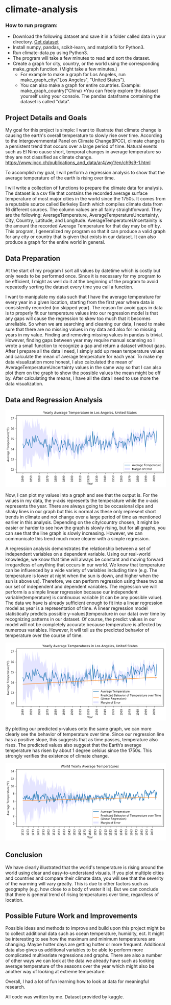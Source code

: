 # climate-analysis

### How to run program:
- Download the following dataset and save it in a folder called data in your directory. [Get dataset](https://www.kaggle.com/berkeleyearth/climate-change-earth-surface-temperature-data/data) 
- Install numpy, pandas, scikit-learn, and matplotlib for Python3. 
- Run climate-data.py using Python3.
- The program will take a few minutes to read and sort the dataset.
- Create a graph for city, country, or the world using the corresponding make_graph function. (Might take a few minutes.)
  - For example to make a graph for Los Angeles, run make_graph_city("Los Angeles", "United States").
  - You can also make a graph for entire countries. Example: make_graph_country("China)
*You can freely explore the dataset yourself using your console. The pandas dataframe containing the dataset is called "data".

## Project Details and Goals
My goal for this project is simple: I want to illustrate that climate change is causing the earth's overall temperature to slowly rise over time. According to the Intergovernmental Panel on Climate Change(IPCC), climate change is a persistent trend that occurs over a large period of time. Natural events such as El Nino cause short, temporal changes in average temperature so they are not classified as climate change. https://www.ipcc.ch/publications_and_data/ar4/wg1/en/ch9s9-1.html 

To accomplish my goal, I will perform a regression analysis to show that the average temperature of the earth is rising over time. 

I will write a collection of functions to prepare the climate data for analysis. The dataset is a csv file that contains the recorded average surface temperature of most major cities in the world since the 1750s. It comes from a reputable source called Berkeley Earth which compiles climate data from 16 different sources. The column values are all fairly straightforward. They are the following: AverageTemperature, AverageTemperatureUncertainty, City, Country, Latitude, and Longitude. AverageTemperatureUncertainity is the amount the recorded Average Temperature for that day may be off by. This program, I generalized my program so that it can produce a valid graph for any city or country that is given that exists in our dataset. It can also produce a graph for the entire world in general.

## Data Preparation
At the start of my program I sort all values by datetime which is costly but only needs to be performed once. Since it is necessary for my program to be efficient, I might as well do it at the beginning of the program to avoid repeatedly sorting the dataset every time you call a function.

I want to manipulate my data such that I have the average temperature for every year in a given location, starting from the first year where data is consistently recorded (no skipped year). The reason for avoid gaps in data is to properly fit our temperature values into our regression model is that any gaps will cause the regression to skew too much that it becomes unreliable. So when we are searching and cleaning our data, I need to make sure that there are no missing values in my data and also for no missing years in my value. Finding and removing missing values in pandas is trivial. However, finding gaps between year may require manual scanning so I wrote a small function to recognize a gap and return a dataset without gaps. After I prepare all the data I need, I simply add up mean temperature values and calculate the mean of average temperature for each year. To make my data visualization more honest, I also calculated the mean of AverageTemperatureUncertainty values in the same way so that I can also plot them on the graph to show the possible values the mean might be off by. After calculating the means, I have all the data I need to use more the data visualization.

## Data and Regression Analysis
![Initial output](example-outputs/yearly-average-temp-LA.png)

Now, I can plot my values into a graph and see that the output is. For the values in my data, the y-axis represents the temperature while the x-axis represents the year. There are always going to be occasional dips and shaky lines in our graph but this is normal as these only represent short trends in climate and not change over a large period of time as mentioned earlier in this analysis. Depending on the city/country chosen, it might be easier or harder to see how the graph is slowly rising, but for all graphs, you can see that the line graph is slowly increasing. However, we can communicate this trend much more clearer with a simple regression. 

A regression analysis demonstrates the relationship between a set of independent variables on a dependent variable. Using our real-world knowledge, we know that time will always be constant and moving forward irregardless of anything that occurs in our world. We know that temperature can be influenced by a wide variety of variables including time (e.g. The temperature is lower at night when the sun is down, and higher when the sun is above us). Therefore, we can perform regression using these two as our set of independent and dependent variables. The regression we will perform is a simple linear regression because our independent variable(temperature) is continuous variable (it can be any possible value). The data we have is already sufficient enough to fit into a linear regression model as year is a representation of time.  A linear regression model statistically predicts possible y-values(temperature in our data) over time by recognizing patterns in our dataset. Of course, the predict values in our model will not be completely accurate because temperature is affected by numerous variables. However, it will tell us the predicted behavior of temperature over the course of time.

![Final output](example-outputs/la_graph.png)

By plotting our predicted y-values onto the same graph, we can more clearly see the behavior of temperature over time. Since our regression line has a positive slope, this suggests that as time passes, temperature also rises. The predicted values also suggest that the Earth’s average temperature has risen by about 1 degree celsius since the 1750s. This strongly verifies the existence of climate change.

![Final output](example-outputs/world_graph.png)

## Conclusion
We have clearly illustrated that the world's temperature is rising around the world using clear and easy-to-understand visuals. If you plot multiple cities and countries and compare their climate data, you will see that the severity of the warming will vary greatly. This is due to other factors such as geography (e.g. how close to a body of water it is). But we can conclude that there is general trend of rising temperatures over time, regardless of location.

## Possible Future Work and Improvements
Possible ideas and methods to improve and build upon this project might be to collect additional data such as ocean temperature, humidity, ect. It might be interesting to see how the maximum and minimum temperatures are changing. Maybe hotter days are getting hotter or more frequent. Additional data also gives us additional variables to be able to perform more complicated multivariate regressions and graphs. There are also a number of other ways we can look at the data we already have such as looking average temperature of the seasons over the year which might also be another way of looking at extreme temperature.

Overall, I had a lot of fun learning how to look at data for meaningful research. 

All code was written by me. Dataset provided by kaggle.
